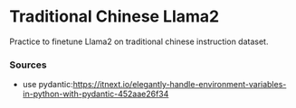 # Traditional Chinese Llama2

Practice to finetune Llama2 on traditional chinese instruction dataset.



### Sources
- use pydantic:https://itnext.io/elegantly-handle-environment-variables-in-python-with-pydantic-452aae26f34